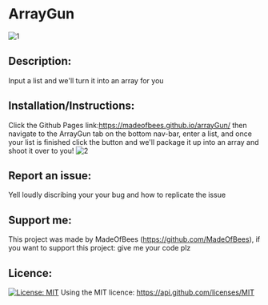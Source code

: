 # ArrayGun 
![1](https://user-images.githubusercontent.com/9198297/205679708-5297aafe-866a-4c10-bfa6-0a1501f7a724.PNG)
    
## Description: 
 Input a list and we'll turn it into an array for you

    
## Installation/Instructions: 
 Click the Github Pages link:https://madeofbees.github.io/arrayGun/ then navigate to the ArrayGun tab on the bottom nav-bar, enter a list, and once your list is finished click the button and we'll package it up into an array and shoot it over to you! 
![2](https://user-images.githubusercontent.com/9198297/205679721-4a003000-e079-43c6-bcf4-ef00f665ec8e.PNG)

    
## Report an issue: 
 Yell loudly discribing your your bug and how to replicate the issue

    
## Support me: 
 This project was made by MadeOfBees (https://github.com/MadeOfBees), if you want to support this project: give me your code plz

    
## Licence: 
 [![License: MIT](https://img.shields.io/badge/License-MIT-yellow.svg)](https://opensource.org/licenses/MIT)
 Using the MIT licence: https://api.github.com/licenses/MIT 
